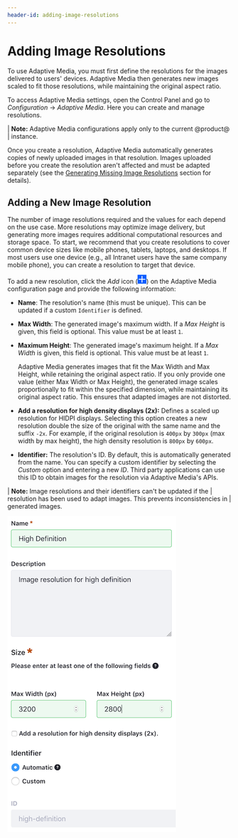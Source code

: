 ```yaml
---
header-id: adding-image-resolutions
---
```


# Adding Image Resolutions

To use Adaptive Media, you must first define the resolutions for the images 
delivered to users' devices. Adaptive Media then generates new images scaled to
fit those resolutions, while maintaining the original aspect ratio. 

To access Adaptive Media settings, open the Control Panel and go to 
*Configuration* &rarr; *Adaptive Media*. Here you can create and manage 
resolutions. 

| **Note:** Adaptive Media configurations apply only to the current @product@
| instance.

Once you create a resolution, Adaptive Media automatically generates copies of 
newly uploaded images in that resolution. Images uploaded before you create the 
resolution aren't affected and must be adapted separately (see the 
[Generating Missing Image Resolutions](/docs/7-1/user/-/knowledge_base/u/managing-image-resolutions#generating-missing-image-resolutions) 
section for details). 

## Adding a New Image Resolution

The number of image resolutions required and the values for each depend on the 
use case. More resolutions may optimize image delivery, but generating 
more images requires additional computational resources and storage space. To 
start, we recommend that you create resolutions to cover common device sizes 
like mobile phones, tablets, laptops, and desktops. If most users use one device 
(e.g., all Intranet users have the same company mobile phone), you can create a 
resolution to target that device. 

To add a new resolution, click the *Add* icon 
(![Add new resolution](../../../images/icon-add.png)) on the Adaptive Media 
configuration page and provide the following information: 

-   **Name**: The resolution's name (this must be unique). This can be 
    updated if a custom `Identifier` is defined. 
-   **Max Width**: The generated image's maximum width. If a *Max Height* is 
    given, this field is optional. This value must be at least `1`.
-   **Maximum Height**: The generated image's maximum height. If a *Max Width* 
    is given, this field is optional. This value must be at least `1`.

    Adaptive Media generates images that fit the Max Width and Max Height, while 
    retaining the original aspect ratio. If you only provide one value (either 
    Max Width or Max Height), the generated image scales proportionally to fit 
    within the specified dimension, while maintaining its original aspect ratio. 
    This ensures that adapted images are not distorted. 

-   **Add a resolution for high density displays (2x):** Defines a scaled up
    resolution for HIDPI displays. Selecting this option creates a new
    resolution double the size of the original with the same name and the
    suffix `-2x`. For example, if the original resolution is `400px` by `300px`
    (max width by max height), the high density resolution is `800px` by 
    `600px`. 

-   **Identifier:** The resolution's ID. By default, this is automatically 
    generated from the name. You can specify a custom identifier by selecting 
    the *Custom* option and entering a new *ID*. Third party applications can 
    use this ID to obtain images for the resolution via Adaptive Media's APIs. 

| **Note:** Image resolutions and their identifiers can't be updated if the
| resolution has been used to adapt images. This prevents inconsistencies in
| generated images.

![Figure 1: The form for adding a new Adaptive Media resolution.](../../../images/adaptive-media-new-img-resolution.png)
